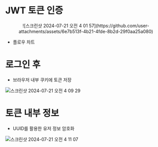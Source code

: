 JWT 토큰 인증
=============

<center>
![스크린샷 2024-07-21 오전 4 01 57](https://github.com/user-attachments/assets/6e7b513f-4b21-4fde-8b2d-29f0aa25a080)
</center>


* 플로우 차트

로그인 후
===========
* 브라우저 내부 쿠키에 토큰 저장

![스크린샷 2024-07-21 오전 4 09 29](https://github.com/user-attachments/assets/34614045-0d1c-49d3-a1a6-a206ef812fff)


토큰 내부 정보
============
* UUID를 활용한 유저 정보 암호화

![스크린샷 2024-07-21 오전 4 11 07](https://github.com/user-attachments/assets/11d4a5c0-ab04-4e3e-8a0a-6c58995002ad)


